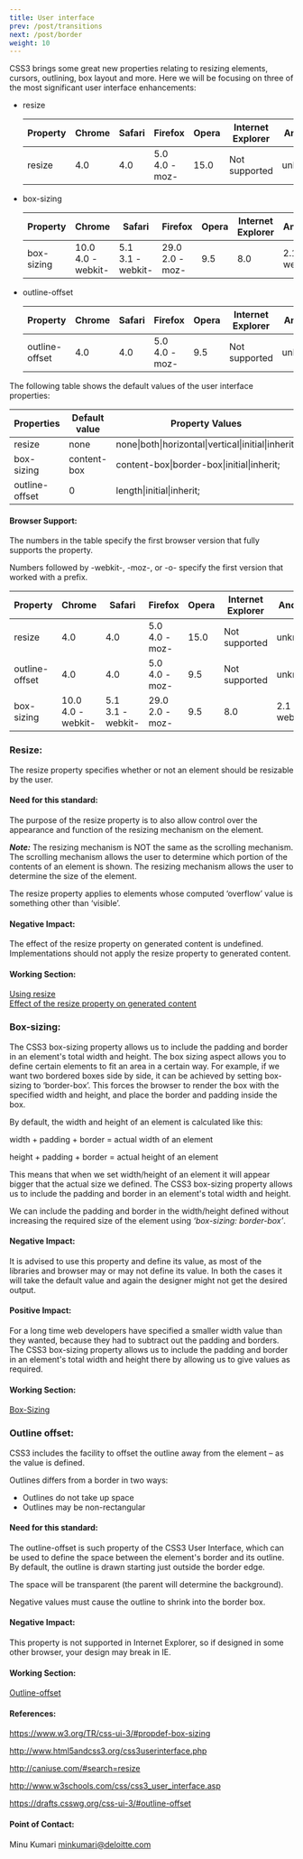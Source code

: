 ```yaml
---
title: User interface
prev: /post/transitions
next: /post/border
weight: 10
---
```


<p>CSS3 brings some great new properties relating to resizing elements, cursors, outlining, box layout and more. Here we will be focusing on three of the most significant user interface enhancements:</p>
<ul>
<li>resize</li>
<table>
<thead>
  <tr>
    <th>Property</th>
    <th>Chrome</th>
    <th>Safari</th>
    <th>Firefox</th>
    <th>Opera</th>
    <th>Internet Explorer</th>
    <th>Android</th>
    <th>iOS</th>
  </tr>
</thead>
<tbody>
  <tr>
    <td>resize</td>
    <td>4.0</td>
    <td>4.0</td>
    <td>5.0<br/>4.0 -moz-</td>
    <td>15.0</td>
    <td>Not supported</td>
    <td>unknown</td>
    <td>unknown</td>
  </tr>
</tbody>
</table>
<li>box-sizing</li>
<table>
<thead>
  <tr>
    <th>Property</th>
    <th>Chrome</th>
    <th>Safari</th>
    <th>Firefox</th>
    <th>Opera</th>
    <th>Internet Explorer</th>
    <th>Android</th>
    <th>iOS</th>
  </tr>
</thead>
<tbody>
  <tr>
  <td>box-sizing</td>
  <td>10.0<br/>4.0 -webkit-</td>
  <td>5.1<br/>3.1 -webkit-</td>
  <td>29.0<br/>2.0 -moz-</td>
  <td>9.5</td>
  <td>8.0</td>
  <td>2.1 -webkit-</td>
  <td>3.2</td>
  </tr>
</tbody>
</table>
<li>outline-offset</li>
<table>
<thead>
  <tr>
    <th>Property</th>
    <th>Chrome</th>
    <th>Safari</th>
    <th>Firefox</th>
    <th>Opera</th>
    <th>Internet Explorer</th>
    <th>Android</th>
    <th>iOS</th>
  </tr>
</thead>
<tbody>
  <tr>
    <td>outline-offset</td>
    <td>4.0</td>
    <td>4.0</td>
    <td>5.0<br/>4.0 -moz-</td>
    <td>9.5</td>
    <td>Not supported</td>
    <td>unknown</td>
    <td>unknown</td>
  </tr>
</tbody>
</table>
</ul>
<p>The following table shows the default values of the user interface properties:</p>

<table>
  <thead>
    <tr>
      <th>Properties</th>
      <th>Default value</th>
      <th>Property Values</th>
    </tr>
  </thead>
<tbody>
  <tr>
    <td>resize</td>
    <td>none</td>
    <td>none|both|horizontal|vertical|initial|inherit;</td>
  </tr>
  <tr>
    <td>box-sizing</td>
    <td>content-box</td>
    <td>content-box|border-box|initial|inherit;</td>
  </tr>
    <tr>
    <td>outline-offset</td>
    <td>0</td>
    <td>length|initial|inherit;</td>
  </tr>
</tbody>
</table>

<h4>Browser Support:</h4>
<p>The numbers in the table specify the first browser version that fully supports the property.</p>
<p>Numbers followed by -webkit-, -moz-, or -o- specify the first version that worked with a prefix.</p>
<table>
<thead>
  <tr>
    <th>Property</th>
    <th>Chrome</th>
    <th>Safari</th>
    <th>Firefox</th>
    <th>Opera</th>
    <th>Internet Explorer</th>
    <th>Android</th>
    <th>iOS</th>
  </tr>
</thead>
<tbody>
  <tr>
    <td>resize</td>
    <td>4.0</td>
    <td>4.0</td>
    <td>5.0<br/>4.0 -moz-</td>
    <td>15.0</td>
    <td>Not supported</td>
    <td>unknown</td>
    <td>unknown</td>
  </tr>
  <tr>
    <td>outline-offset</td>
    <td>4.0</td>
    <td>4.0</td>
    <td>5.0<br/>4.0 -moz-</td>
    <td>9.5</td>
    <td>Not supported</td>
    <td>unknown</td>
    <td>unknown</td>
  </tr>
  <tr>
  <td>box-sizing</td>
  <td>10.0<br/>4.0 -webkit-</td>
  <td>5.1<br/>3.1 -webkit-</td>
  <td>29.0<br/>2.0 -moz-</td>
  <td>9.5</td>
  <td>8.0</td>
  <td>2.1 -webkit-</td>
  <td>3.2</td>
  </tr>
</tbody>
</table>


<h3>Resize:</h3>
<p>The resize property specifies whether or not an element should be resizable by the user.</p>

<h4>Need for this standard:</h4>
<p>The purpose of the resize property is to also allow control over the appearance and function of the resizing mechanism on the element.</p>
<p><strong><i>Note:</i></strong> The resizing mechanism is NOT the same as the scrolling mechanism. The scrolling mechanism allows the user to determine which portion of the contents of an element is shown. The resizing mechanism allows the user to determine the size of the element.</p>
<p>The resize property applies to elements whose computed ‘overflow’ value is something other than ‘visible’.</p>

<h4>Negative Impact:</h4>
<p>The effect of the resize property on generated content is undefined. Implementations should not apply the resize property to generated content.</p>

<h4>Working Section:</h4>
<a href="https://jsbin.com/xovezey/1">Using resize</a><br>
<a href= "https://jsbin.com/cesijic/3">Effect of the resize property on generated content</a>

<h3>Box-sizing:</h3>
<p>The CSS3 box-sizing property allows us to include the padding and border in an element's total width and height. The box sizing aspect allows you to define certain elements to fit an area in a certain way. For example, if we want two bordered boxes side by side, it can be achieved by setting box-sizing to ‘border-box’. This forces the browser to render the box with the specified width and height, and place the border and padding inside the box.</p>
<p>By default, the width and height of an element is calculated like this:</p>
<p>width + padding + border = actual width of an element</p>
<p>height + padding + border = actual height of an element</p>
<p>This means that when we set width/height of an element it will appear bigger that the actual size we defined. The CSS3 box-sizing property allows us to include the padding and border in an element's total width and height.</p>
<p>We can include the padding and border in the width/height defined without increasing the required size of the element using <i>‘box-sizing: border-box’</i>.</p>




<h4>Negative Impact:</h4>
<p>It is advised to use this property and define its value, as most of the libraries and browser may or may not define its value. In both the cases it will take the default value and again the designer might not get the desired output.</p>

<h4>Positive Impact:</h4>
<p>For a long time web developers have specified a smaller width value than they wanted, because they had to subtract out the padding and borders. The CSS3 box-sizing property allows us to include the padding and border in an element's total width and height there by allowing us to give values as required.</p>

<h4>Working Section:</h4>
<a href="https://jsbin.com/dunafux/3">Box-Sizing</a>

<h3>Outline offset:</h3>
<p>CSS3 includes the facility to offset the outline away from the element – as the value is defined.</p>
<p>Outlines differs from a border in two ways:</p>
    <ul>
        <li>Outlines do not take up space</li>
        <li>Outlines may be non-rectangular</li>
    </ul>
<h4>Need for this standard:</h4>
<p>The outline-offset is such property of the CSS3 User Interface, which can be used to define the space between the element's border and its outline. By default, the outline is drawn starting just outside the border edge.</p>
<p>The space will be transparent (the parent will determine the background).</p>
<p>Negative values must cause the outline to shrink into the border box.</p>

<h4>Negative Impact:</h4>
<p>This property is not supported in Internet Explorer, so if designed in some other browser, your design may break in IE.</p>

<h4>Working Section:</h4>
<a href="https://jsbin.com/kisunay/1">Outline-offset</a>

<h4>References:</h4>

https://www.w3.org/TR/css-ui-3/#propdef-box-sizing

http://www.html5andcss3.org/css3userinterface.php

http://caniuse.com/#search=resize

http://www.w3schools.com/css/css3_user_interface.asp

https://drafts.csswg.org/css-ui-3/#outline-offset

<h4>Point of Contact:</h4>

<p>Minu Kumari <a href="mailto:minkumari@deloitte.com">minkumari@deloitte.com</a></p>
